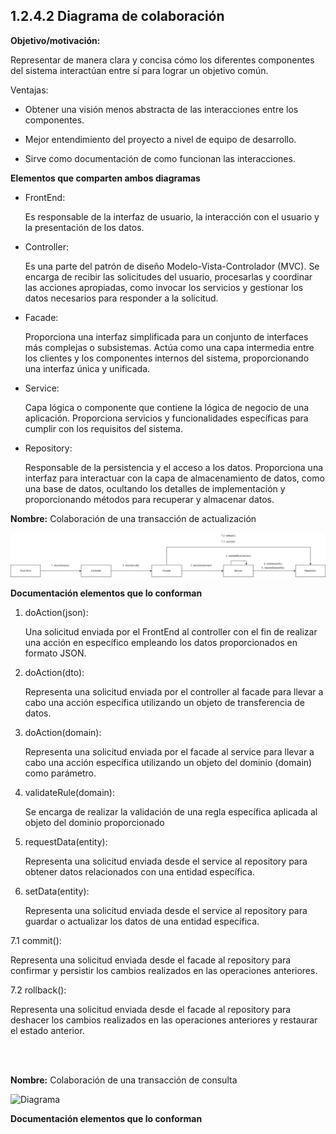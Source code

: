 
## 1.2.4.2 Diagrama de colaboración

**Objetivo/motivación:**

 Representar de manera clara y concisa cómo los diferentes componentes del sistema interactúan entre sí para lograr un objetivo común.

 Ventajas:

 - Obtener una visión menos abstracta de las interacciones entre los componentes.

 - Mejor entendimiento del proyecto a nivel de equipo de desarrollo.

 - Sirve como documentación de como funcionan las interacciones. 


**Elementos que comparten ambos diagramas**

- FrontEnd: 

    Es responsable de la interfaz de usuario, la interacción con el usuario y la presentación de los datos.

- Controller: 

    Es una parte del patrón de diseño Modelo-Vista-Controlador (MVC). Se encarga de recibir las solicitudes del usuario, procesarlas y coordinar las acciones apropiadas, como invocar los servicios y gestionar los datos necesarios para responder a la solicitud.

- Facade:

     Proporciona una interfaz simplificada para un conjunto de interfaces más complejas o subsistemas. Actúa como una capa intermedia entre los clientes y los componentes internos del sistema, proporcionando una interfaz única y unificada.



- Service:

    Capa lógica o componente que contiene la lógica de negocio de una aplicación. Proporciona servicios y funcionalidades específicas para cumplir con los requisitos del sistema.

- Repository:

    Responsable de la persistencia y el acceso a los datos. Proporciona una interfaz para interactuar con la capa de almacenamiento de datos, como una base de datos, ocultando los detalles de implementación y proporcionando métodos para recuperar y almacenar datos.


**Nombre:** Colaboración de una transacción de actualización

![Diagrama ](https://github.com/MiguelRiosT/ApipetDocumentacion/blob/main/Dise%C3%B1o%20detallado/Vista%20de%20procesos/Diagrama%20de%20colaboraci%C3%B3n/Colaboraci%C3%B3n%20de%20una%20transacci%C3%B3n%20de%20actualizaci%C3%B3n.drawio.png)


**Documentación elementos que lo conforman**

1. doAction(json):

    Una solicitud enviada por el FrontEnd al controller con el fin de realizar una acción en específico empleando los datos proporcionados en formato JSON.

2. doAction(dto): 

     Representa una solicitud enviada por el controller al facade para llevar a cabo una acción específica utilizando un objeto de transferencia de datos.

3. doAction(domain):

    Representa una solicitud enviada por el facade al service para llevar a cabo una acción específica utilizando un objeto del dominio (domain) como parámetro.

4. validateRule(domain):

     Se encarga de realizar la validación de una regla específica aplicada al objeto del dominio proporcionado

5. requestData(entity):
    
    Representa una solicitud enviada desde el service al repository para obtener datos relacionados con una entidad específica.

6. setData(entity):

    Representa una solicitud enviada desde el service al repository para guardar o actualizar los datos de una entidad específica.

7.1 commit():

Representa una solicitud enviada desde el facade al repository para confirmar y persistir los cambios realizados en las operaciones anteriores.

7.2 rollback():

Representa una solicitud enviada desde el facade al repository para deshacer los cambios realizados en las operaciones anteriores y restaurar el estado anterior.

<br>
<br>

**Nombre:** Colaboración de una transacción de consulta

![Diagrama ](https://github.com/MiguelRiosT/ApipetDocumentacion/blob/main/Dise%C3%B1o%20detallado/Vista%20de%20procesos/Diagrama%20de%20colaboraci%C3%B3n/Colaboraci%C3%B3n%20de%20una%20transacci%C3%B3n%20de%20consulta.drawio.png)


**Documentación elementos que lo conforman**



